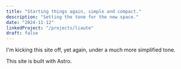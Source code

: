 ```yaml
---
title: "Starting things again, simple and compact."
description: "Setting the tone for the new space."
date: "2024-11-12"
linkedProject: "/projects/liauto"
draft: false
---
```


I'm kicking this site off, yet again, under a much more simplified tone.

This site is built with Astro.